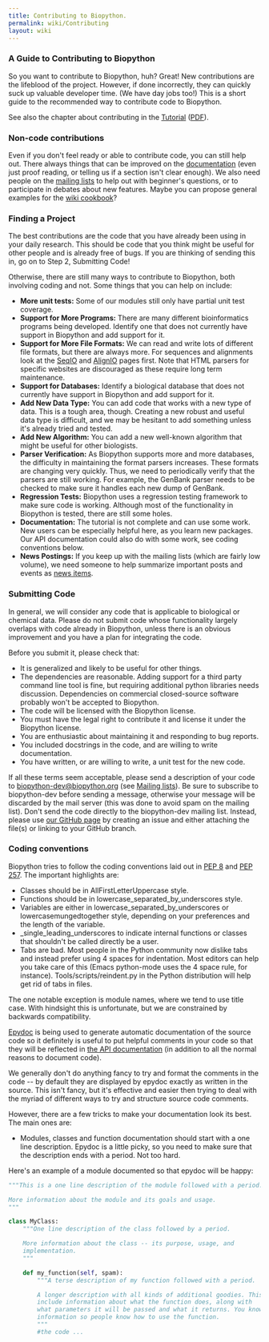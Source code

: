 ```yaml
---
title: Contributing to Biopython.
permalink: wiki/Contributing
layout: wiki
---
```


### A Guide to Contributing to Biopython

So you want to contribute to Biopython, huh? Great! New contributions
are the lifeblood of the project. However, if done incorrectly, they can
quickly suck up valuable developer time. (We have day jobs too!) This is
a short guide to the recommended way to contribute code to Biopython.

See also the chapter about contributing in the
[Tutorial](http://biopython.org/DIST/docs/tutorial/Tutorial.html)
([PDF](http://biopython.org/DIST/docs/tutorial/Tutorial.pdf)).

### Non-code contributions

Even if you don't feel ready or able to contribute code, you can still
help out. There always things that can be improved on the
[documentation](Documentation "wikilink") (even just proof reading, or
telling us if a section isn't clear enough). We also need people on the
[mailing lists](Mailing_lists "wikilink") to help out with beginner's
questions, or to participate in debates about new features. Maybe you
can propose general examples for the [wiki
cookbook](Category%3ACookbook "wikilink")?

### Finding a Project

The best contributions are the code that you have already been using in
your daily research. This should be code that you think might be useful
for other people and is already free of bugs. If you are thinking of
sending this in, go on to Step 2, Submitting Code!

Otherwise, there are still many ways to contribute to Biopython, both
involving coding and not. Some things that you can help on include:

-   **More unit tests:** Some of our modules still only have partial
    unit test coverage.
-   **Support for More Programs:** There are many different
    bioinformatics programs being developed. Identify one that does not
    currently have support in Biopython and add support for it.
-   **Support for More File Formats:** We can read and write lots of
    different file formats, but there are always more. For sequences and
    alignments look at the [SeqIO](SeqIO "wikilink") and
    [AlignIO](AlignIO "wikilink") pages first. Note that HTML parsers
    for specific websites are discouraged as these require long
    term maintenance.
-   **Support for Databases:** Identify a biological database that does
    not currently have support in Biopython and add support for it.
-   **Add New Data Type:** You can add code that works with a new type
    of data. This is a tough area, though. Creating a new robust and
    useful data type is difficult, and we may be hesitant to add
    something unless it's already tried and tested.
-   **Add New Algorithm:** You can add a new well-known algorithm that
    might be useful for other biologists.
-   **Parser Verification:** As Biopython supports more and more
    databases, the difficulty in maintaining the format
    parsers increases. These formats are changing very quickly. Thus, we
    need to periodically verify that the parsers are still working. For
    example, the GenBank parser needs to be checked to make sure it
    handles each new dump of GenBank.
-   **Regression Tests:** Biopython uses a regression testing framework
    to make sure code is working. Although most of the functionality in
    Biopython is tested, there are still some holes.
-   **Documentation:** The tutorial is not complete and can use
    some work. New users can be especially helpful here, as you learn
    new packages. Our API documentation could also do with some work,
    see coding conventions below.
-   **News Postings:** If you keep up with the mailing lists (which are
    fairly low volume), we need someone to help summarize important
    posts and events as [news items](News "wikilink").

### Submitting Code

In general, we will consider any code that is applicable to biological
or chemical data. Please do not submit code whose functionality largely
overlaps with code already in Biopython, unless there is an obvious
improvement and you have a plan for integrating the code.

Before you submit it, please check that:

-   It is generalized and likely to be useful for other things.
-   The dependencies are reasonable. Adding support for a third party
    command line tool is fine, but requiring additional python libraries
    needs discussion. Dependencies on commercial closed-source software
    probably won't be accepted to Biopython.
-   The code will be licensed with the Biopython license.
-   You must have the legal right to contribute it and license it under
    the Biopython license.
-   You are enthusiastic about maintaining it and responding to
    bug reports.
-   You included docstrings in the code, and are willing to
    write documentation.
-   You have written, or are willing to write, a unit test for the
    new code.

If all these terms seem acceptable, please send a description of your
code to biopython-dev@biopython.org (see [Mailing
lists](Mailing_lists "wikilink")). Be sure to subscribe to biopython-dev
before sending a message, otherwise your message will be discarded by
the mail server (this was done to avoid spam on the mailing list). Don't
send the code directly to the biopython-dev mailing list. Instead,
please use [our GitHub page](https://github.com/biopython/biopython/) by
creating an issue and either attaching the file(s) or linking to your
GitHub branch.

### Coding conventions

Biopython tries to follow the coding conventions laid out in
[PEP 8](http://www.python.org/dev/peps/pep-0008/) and
[PEP 257](http://www.python.org/dev/peps/pep-0257/). The important
highlights are:

-   Classes should be in AllFirstLetterUppercase style.
-   Functions should be in lowercase\_separated\_by\_underscores style.
-   Variables are either in lowercase\_separated\_by\_underscores or
    lowercasemungedtogether style, depending on your preferences and the
    length of the variable.
-   \_single\_leading\_underscores to indicate internal functions or
    classes that shouldn't be called directly be a user.
-   Tabs are bad. Most people in the Python community now dislike tabs
    and instead prefer using 4 spaces for indentation. Most editors can
    help you take care of this (Emacs python-mode uses the 4 space rule,
    for instance). Tools/scripts/reindent.py in the Python distribution
    will help get rid of tabs in files.

The one notable exception is module names, where we tend to use title
case. With hindsight this is unfortunate, but we are constrained by
backwards compatibility.

[Epydoc](http://epydoc.sourceforge.net/) is being used to generate
automatic documentation of the source code so it definitely is useful to
put helpful comments in your code so that they will be reflected in [the
API documentation](http://biopython.org/DIST/docs/api) (in addition to
all the normal reasons to document code).

We generally don't do anything fancy to try and format the comments in
the code -- by default they are displayed by epydoc exactly as written
in the source. This isn't fancy, but it's effective and easier then
trying to deal with the myriad of different ways to try and structure
source code comments.

However, there are a few tricks to make your documentation look its
best. The main ones are:

-   Modules, classes and function documentation should start with a one
    line description. Epydoc is a little picky, so you need to make sure
    that the description ends with a period. Not too hard.

Here's an example of a module documented so that epydoc will be happy:

``` python
"""This is a one line description of the module followed with a period.

More information about the module and its goals and usage.
"""

class MyClass:
    """One line description of the class followed by a period.

    More information about the class -- its purpose, usage, and
    implementation.
    """

    def my_function(self, spam):
        """A terse description of my function followed with a period.

        A longer description with all kinds of additional goodies. This may
        include information about what the function does, along with
        what parameters it will be passed and what it returns. You know,
        information so people know how to use the function.
        """
        #the code ...
```
